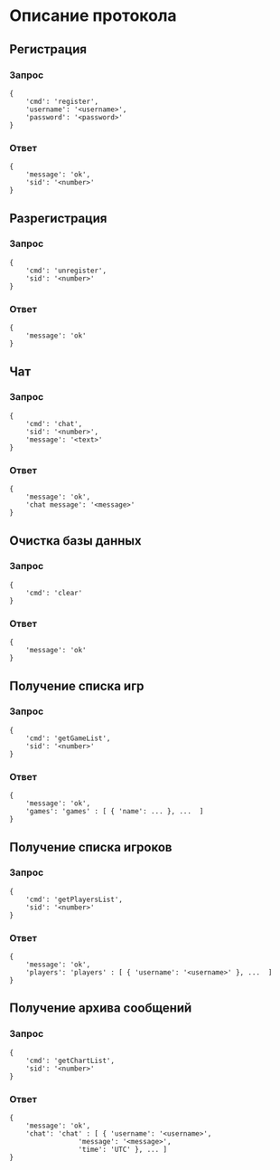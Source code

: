 Описание протокола
==================
## Pегистрация ##

### Запрос ######
<pre><code>{
    'cmd': 'register',
    'username': '&lt;username&gt;',
    'password': '&lt;password&gt;'
}</code></pre>
### Ответ ######
<pre><code>{
    'message': 'ok',
    'sid': '&lt;number&gt;'
}</code></pre>

## Разрегистрация ##

### Запрос ######
<pre><code>{
    'cmd': 'unregister',
    'sid': '&lt;number&gt;'
}</code></pre>
### Ответ ######
<pre><code>{
    'message': 'ok'
}</code></pre>

## Чат ##
### Запрос ######
<pre><code>{
    'cmd': 'chat',
    'sid': '&lt;number&gt;',
    'message': '&lt;text&gt;'
}</code></pre>
### Ответ ######
<pre><code>{
    'message': 'ok',
    'chat message': '&lt;message&gt;'
}</code></pre>

## Очистка базы данных ##
### Запрос ######
<pre><code>{
    'cmd': 'clear'
}</code></pre>
### Ответ ######
<pre><code>{
    'message': 'ok'
}</code></pre>

## Получение списка игр ##

### Запрос ######
<pre><code>{
    'cmd': 'getGameList',
    'sid': '&lt;number&gt;'
}</code></pre>
### Ответ ######
<pre><code>{
    'message': 'ok',
    'games': 'games' : [ { 'name': ... }, ...  ]
}</code></pre>

## Получение списка игроков ##

### Запрос ######
<pre><code>{
    'cmd': 'getPlayersList',
    'sid': '&lt;number&gt;'
}</code></pre>
### Ответ ######
<pre><code>{
    'message': 'ok',
    'players': 'players' : [ { 'username': '&lt;username&gt;' }, ...  ]
}</code></pre>

## Получение архива сообщений ##

### Запрос ######
<pre><code>{
    'cmd': 'getChartList',
    'sid': '&lt;number&gt;'
}</code></pre>
### Ответ ######
<pre><code>{
    'message': 'ok',
    'chat': 'chat' : [ { 'username': '&lt;username&gt;',
                 'message': '&lt;message&gt;',
                 'time': 'UTC' }, ... ]
}</code></pre>

